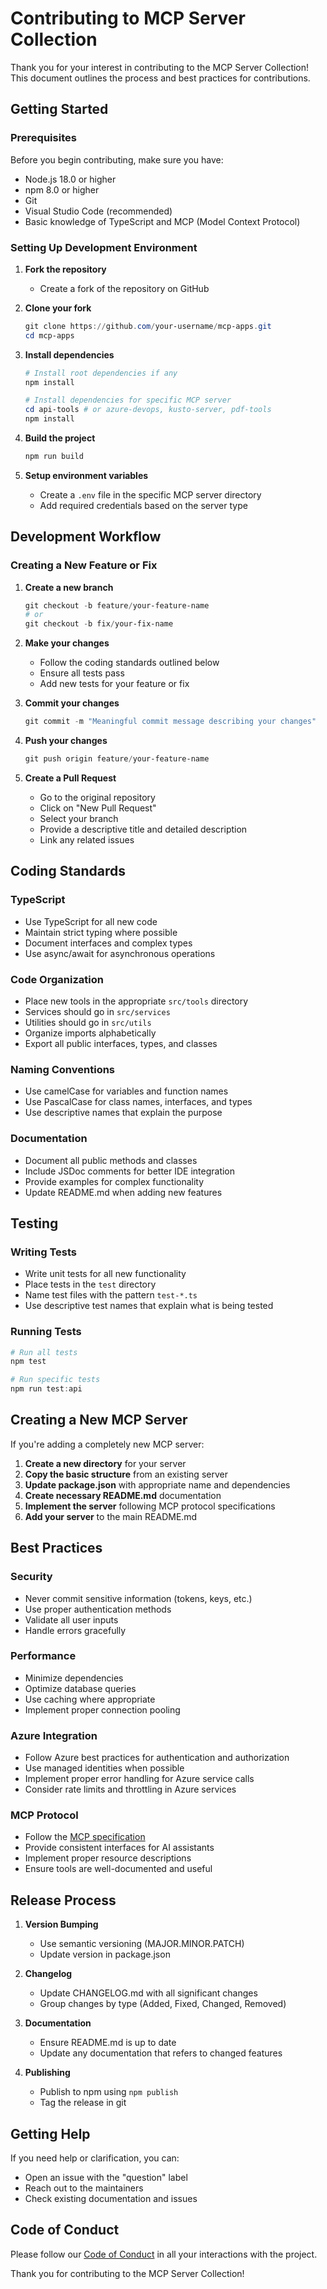 # Contributing to MCP Server Collection

Thank you for your interest in contributing to the MCP Server Collection! This document outlines the process and best practices for contributions.

## Getting Started

### Prerequisites

Before you begin contributing, make sure you have:

- Node.js 18.0 or higher
- npm 8.0 or higher
- Git
- Visual Studio Code (recommended)
- Basic knowledge of TypeScript and MCP (Model Context Protocol)

### Setting Up Development Environment

1. **Fork the repository**
   - Create a fork of the repository on GitHub

2. **Clone your fork**
   ```powershell
   git clone https://github.com/your-username/mcp-apps.git
   cd mcp-apps
   ```

3. **Install dependencies**
   ```powershell
   # Install root dependencies if any
   npm install
   
   # Install dependencies for specific MCP server
   cd api-tools # or azure-devops, kusto-server, pdf-tools
   npm install
   ```

4. **Build the project**
   ```powershell
   npm run build
   ```

5. **Setup environment variables**
   - Create a `.env` file in the specific MCP server directory
   - Add required credentials based on the server type

## Development Workflow

### Creating a New Feature or Fix

1. **Create a new branch**
   ```powershell
   git checkout -b feature/your-feature-name
   # or
   git checkout -b fix/your-fix-name
   ```

2. **Make your changes**
   - Follow the coding standards outlined below
   - Ensure all tests pass
   - Add new tests for your feature or fix

3. **Commit your changes**
   ```powershell
   git commit -m "Meaningful commit message describing your changes"
   ```

4. **Push your changes**
   ```powershell
   git push origin feature/your-feature-name
   ```

5. **Create a Pull Request**
   - Go to the original repository
   - Click on "New Pull Request"
   - Select your branch
   - Provide a descriptive title and detailed description
   - Link any related issues

## Coding Standards

### TypeScript

- Use TypeScript for all new code
- Maintain strict typing where possible
- Document interfaces and complex types
- Use async/await for asynchronous operations

### Code Organization

- Place new tools in the appropriate `src/tools` directory
- Services should go in `src/services`
- Utilities should go in `src/utils`
- Organize imports alphabetically
- Export all public interfaces, types, and classes

### Naming Conventions

- Use camelCase for variables and function names
- Use PascalCase for class names, interfaces, and types
- Use descriptive names that explain the purpose

### Documentation

- Document all public methods and classes
- Include JSDoc comments for better IDE integration
- Provide examples for complex functionality
- Update README.md when adding new features

## Testing

### Writing Tests

- Write unit tests for all new functionality
- Place tests in the `test` directory
- Name test files with the pattern `test-*.ts`
- Use descriptive test names that explain what is being tested

### Running Tests

```powershell
# Run all tests
npm test

# Run specific tests
npm run test:api
```

## Creating a New MCP Server

If you're adding a completely new MCP server:

1. **Create a new directory** for your server
2. **Copy the basic structure** from an existing server
3. **Update package.json** with appropriate name and dependencies
4. **Create necessary README.md** documentation
5. **Implement the server** following MCP protocol specifications
6. **Add your server** to the main README.md

## Best Practices

### Security

- Never commit sensitive information (tokens, keys, etc.)
- Use proper authentication methods
- Validate all user inputs
- Handle errors gracefully

### Performance

- Minimize dependencies
- Optimize database queries
- Use caching where appropriate
- Implement proper connection pooling

### Azure Integration

- Follow Azure best practices for authentication and authorization
- Use managed identities when possible
- Implement proper error handling for Azure service calls
- Consider rate limits and throttling in Azure services

### MCP Protocol

- Follow the [MCP specification](https://modelcontextprotocol.io/)
- Provide consistent interfaces for AI assistants
- Implement proper resource descriptions
- Ensure tools are well-documented and useful

## Release Process

1. **Version Bumping**
   - Use semantic versioning (MAJOR.MINOR.PATCH)
   - Update version in package.json

2. **Changelog**
   - Update CHANGELOG.md with all significant changes
   - Group changes by type (Added, Fixed, Changed, Removed)

3. **Documentation**
   - Ensure README.md is up to date
   - Update any documentation that refers to changed features

4. **Publishing**
   - Publish to npm using `npm publish`
   - Tag the release in git

## Getting Help

If you need help or clarification, you can:

- Open an issue with the "question" label
- Reach out to the maintainers
- Check existing documentation and issues

## Code of Conduct

Please follow our [Code of Conduct](CODE_OF_CONDUCT.md) in all your interactions with the project.

Thank you for contributing to the MCP Server Collection!
